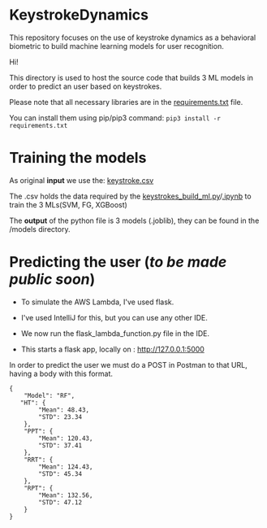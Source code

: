 # KeystrokeDynamics
This repository focuses on the use of keystroke dynamics as a behavioral biometric to build machine learning models for user recognition. 


Hi!

This directory is used to host the source code that builds 3 ML models in order to predict an user based on keystrokes.

Please note that all necessary libraries are in the [requirements.txt](https://github.com/BogdanAlinTudorache/KeystrokeDynamics/blob/main/requirements.txt) file.

You can install them using pip/pip3 command:
`pip3 install -r requirements.txt`

# Training the models
As original **input** we use the: [keystroke.csv](https://github.com/BogdanAlinTudorache/KeystrokeDynamics/blob/main/keystroke.csv)

The .csv holds the data required by the [keystrokes_build_ml.py](https://github.com/BogdanAlinTudorache/KeystrokeDynamics/blob/main/keystrokes_build_ml.py)/[.ipynb](https://github.com/BogdanAlinTudorache/KeystrokeDynamics/blob/main/keystrokes_build_ml.ipynb) to train the 3 MLs(SVM, FG, XGBoost)

The **output** of the python file is 3 models (.joblib), they can be found in the /models directory.

# Predicting the user (_to be made public soon_)
* To simulate the AWS Lambda, I've used flask.

* I've used IntelliJ for this, but you can use any other IDE.

* We now run the flask_lambda_function.py file in the IDE.

* This starts a flask app, locally on : http://127.0.0.1:5000

In order to predict the user we must do a POST in Postman to that URL, having a body with this format.
```
{
    "Model": "RF",
   "HT": {
        "Mean": 48.43,
        "STD": 23.34
    },
    "PPT": {
        "Mean": 120.43,
        "STD": 37.41
    },
    "RRT": {
        "Mean": 124.43,
        "STD": 45.34
    },
    "RPT": {
        "Mean": 132.56,
        "STD": 47.12
    }
}
```
